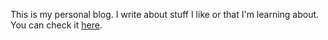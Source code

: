 This is my personal blog. I write about stuff I like or that I'm learning about. You can check it [here](https://marcos-brito.github.io/nnago/).
